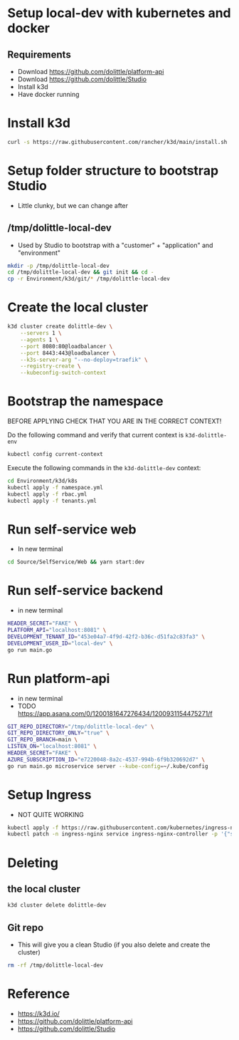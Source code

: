 # Setup local-dev with kubernetes and docker
## Requirements
- Download https://github.com/dolittle/platform-api
- Download https://github.com/dolittle/Studio
- Install k3d
- Have docker running


# Install k3d
```sh
curl -s https://raw.githubusercontent.com/rancher/k3d/main/install.sh | bash
```

# Setup folder structure to bootstrap Studio
- Little clunky, but we can change after
## /tmp/dolittle-local-dev
- Used by Studio to bootstrap with a "customer" + "application" and "environment"

```sh
mkdir -p /tmp/dolittle-local-dev
cd /tmp/dolittle-local-dev && git init && cd -
cp -r Environment/k3d/git/* /tmp/dolittle-local-dev
```

# Create the local cluster
```sh
k3d cluster create dolittle-dev \
    --servers 1 \
    --agents 1 \
    --port 8080:80@loadbalancer \
    --port 8443:443@loadbalancer \
    --k3s-server-arg "--no-deploy=traefik" \
    --registry-create \
    --kubeconfig-switch-context
```

# Bootstrap the namespace

BEFORE APPLYING CHECK THAT YOU ARE IN THE CORRECT CONTEXT!

Do the following command and verify that current context is `k3d-dolittle-env`

```sh
kubectl config current-context
```

Execute the following commands in the `k3d-dolittle-dev` context:

 ```sh
cd Environment/k3d/k8s
kubectl apply -f namespace.yml
kubectl apply -f rbac.yml
kubectl apply -f tenants.yml
```

# Run self-service web
- In new terminal
```sh
cd Source/SelfService/Web && yarn start:dev
```

# Run self-service backend
- in new terminal
```sh
HEADER_SECRET="FAKE" \
PLATFORM_API="localhost:8081" \
DEVELOPMENT_TENANT_ID="453e04a7-4f9d-42f2-b36c-d51fa2c83fa3" \
DEVELOPMENT_USER_ID="local-dev" \
go run main.go
```

# Run platform-api
- in new terminal
- TODO https://app.asana.com/0/1200181647276434/1200931154475271/f

```sh
GIT_REPO_DIRECTORY="/tmp/dolittle-local-dev" \
GIT_REPO_DIRECTORY_ONLY="true" \
GIT_REPO_BRANCH=main \
LISTEN_ON="localhost:8081" \
HEADER_SECRET="FAKE" \
AZURE_SUBSCRIPTION_ID="e7220048-8a2c-4537-994b-6f9b320692d7" \
go run main.go microservice server --kube-config=~/.kube/config
```

# Setup Ingress
- NOT QUITE WORKING

```sh
kubectl apply -f https://raw.githubusercontent.com/kubernetes/ingress-nginx/controller-v0.48.1/deploy/static/provider/baremetal/deploy.yaml
kubectl patch -n ingress-nginx service ingress-nginx-controller -p '{"spec": {"type": "LoadBalancer"}}'
```

# Deleting
## the local cluster
```sh
k3d cluster delete dolittle-dev
```
## Git repo
- This will give you a clean Studio (if you also delete and create the cluster)

```sh
rm -rf /tmp/dolittle-local-dev
```

# Reference
- https://k3d.io/
- https://github.com/dolittle/platform-api
- https://github.com/dolittle/Studio
